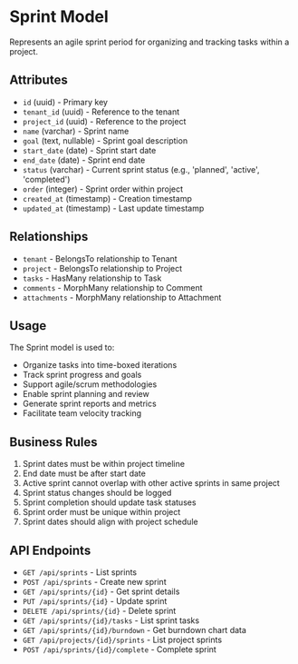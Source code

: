 # Sprint Model

Represents an agile sprint period for organizing and tracking tasks within a project.

## Attributes

- `id` (uuid) - Primary key
- `tenant_id` (uuid) - Reference to the tenant
- `project_id` (uuid) - Reference to the project
- `name` (varchar) - Sprint name
- `goal` (text, nullable) - Sprint goal description
- `start_date` (date) - Sprint start date
- `end_date` (date) - Sprint end date
- `status` (varchar) - Current sprint status (e.g., 'planned', 'active', 'completed')
- `order` (integer) - Sprint order within project
- `created_at` (timestamp) - Creation timestamp
- `updated_at` (timestamp) - Last update timestamp

## Relationships

- `tenant` - BelongsTo relationship to Tenant
- `project` - BelongsTo relationship to Project
- `tasks` - HasMany relationship to Task
- `comments` - MorphMany relationship to Comment
- `attachments` - MorphMany relationship to Attachment

## Usage

The Sprint model is used to:
- Organize tasks into time-boxed iterations
- Track sprint progress and goals
- Support agile/scrum methodologies
- Enable sprint planning and review
- Generate sprint reports and metrics
- Facilitate team velocity tracking

## Business Rules

1. Sprint dates must be within project timeline
2. End date must be after start date
3. Active sprint cannot overlap with other active sprints in same project
4. Sprint status changes should be logged
5. Sprint completion should update task statuses
6. Sprint order must be unique within project
7. Sprint dates should align with project schedule

## API Endpoints

- `GET /api/sprints` - List sprints
- `POST /api/sprints` - Create new sprint
- `GET /api/sprints/{id}` - Get sprint details
- `PUT /api/sprints/{id}` - Update sprint
- `DELETE /api/sprints/{id}` - Delete sprint
- `GET /api/sprints/{id}/tasks` - List sprint tasks
- `GET /api/sprints/{id}/burndown` - Get burndown chart data
- `GET /api/projects/{id}/sprints` - List project sprints
- `POST /api/sprints/{id}/complete` - Complete sprint 
